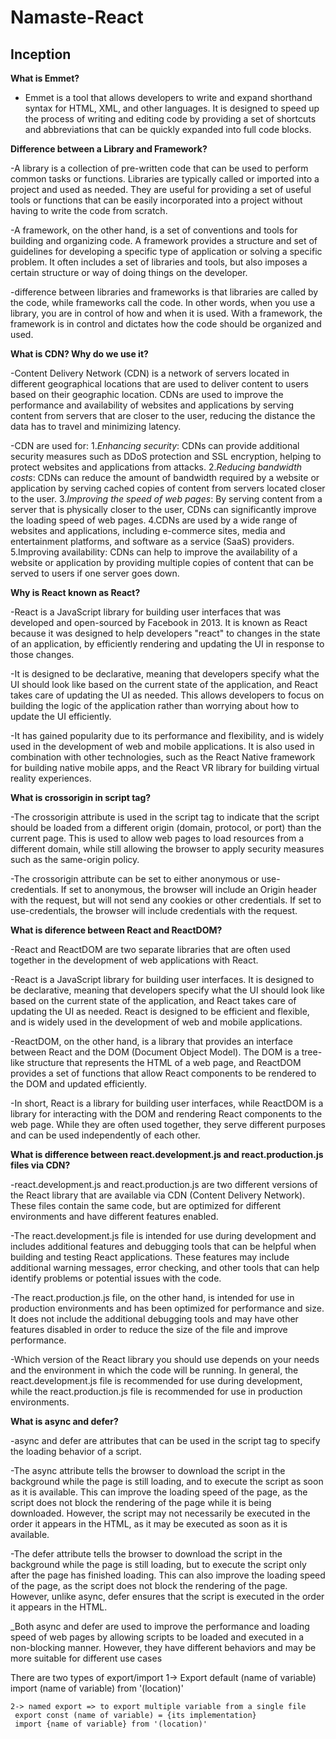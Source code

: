 # Namaste-React

## Inception

**What is Emmet?**

- Emmet is a tool that allows developers to write and expand shorthand syntax for HTML, XML, and other languages. It is designed to speed up the process of writing and editing code by providing a set of shortcuts and abbreviations that can be quickly expanded into full code blocks.


**Difference between a Library and Framework?**

-A library is a collection of pre-written code that can be used to perform common tasks or functions. Libraries are typically called or imported into a project and used as needed. They are useful for providing a set of useful tools or functions that can be easily incorporated into a project without having to write the code from scratch.

-A framework, on the other hand, is a set of conventions and tools for building and organizing code. A framework provides a structure and set of guidelines for developing a specific type of application or solving a specific problem. It often includes a set of libraries and tools, but also imposes a certain structure or way of doing things on the developer.

-difference between libraries and frameworks is that libraries are called by the code, while frameworks call the code. In other words, when you use a library, you are in control of how and when it is used. With a framework, the framework is in control and dictates how the code should be organized and used.


**What is CDN? Why do we use it?**

-Content Delivery Network (CDN) is a network of servers located in different geographical locations that are used to deliver content to users based on their geographic location. CDNs are used to improve the performance and availability of websites and applications by serving content from servers that are closer to the user, reducing the distance the data has to travel and minimizing latency.

-CDN are used for:
1.*Enhancing security*: CDNs can provide additional security measures such as DDoS protection and SSL encryption, helping to protect websites and applications from attacks.
2.*Reducing bandwidth costs*: CDNs can reduce the amount of bandwidth required by a website or application by serving cached copies of content from servers located closer to the user.
3.*Improving the speed of web pages*: By serving content from a server that is physically closer to the user, CDNs can significantly improve the loading speed of web pages.
4.CDNs are used by a wide range of websites and applications, including e-commerce sites, media and entertainment platforms, and software as a service (SaaS) providers.
5.Improving availability: CDNs can help to improve the availability of a website or application by providing multiple copies of content that can be served to users if one server goes down.


**Why is React known as React?**

-React is a JavaScript library for building user interfaces that was developed and open-sourced by Facebook in 2013. It is known as React because it was designed to help developers "react" to changes in the state of an application, by efficiently rendering and updating the UI in response to those changes.

-It is designed to be declarative, meaning that developers specify what the UI should look like based on the current state of the application, and React takes care of updating the UI as needed. This allows developers to focus on building the logic of the application rather than worrying about how to update the UI efficiently.

-It has gained popularity due to its performance and flexibility, and is widely used in the development of web and mobile applications. It is also used in combination with other technologies, such as the React Native framework for building native mobile apps, and the React VR library for building virtual reality experiences.


**What is crossorigin in script tag?**

-The crossorigin attribute is used in the script tag to indicate that the script should be loaded from a different origin (domain, protocol, or port) than the current page. This is used to allow web pages to load resources from a different domain, while still allowing the browser to apply security measures such as the same-origin policy.

-The crossorigin attribute can be set to either anonymous or use-credentials. If set to anonymous, the browser will include an Origin header with the request, but will not send any cookies or other credentials. If set to use-credentials, the browser will include credentials with the request.


**What is diference between React and ReactDOM?**

-React and ReactDOM are two separate libraries that are often used together in the development of web applications with React.

-React is a JavaScript library for building user interfaces. It is designed to be declarative, meaning that developers specify what the UI should look like based on the current state of the application, and React takes care of updating the UI as needed. React is designed to be efficient and flexible, and is widely used in the development of web and mobile applications.

-ReactDOM, on the other hand, is a library that provides an interface between React and the DOM (Document Object Model). The DOM is a tree-like structure that represents the HTML of a web page, and ReactDOM provides a set of functions that allow React components to be rendered to the DOM and updated efficiently.

-In short, React is a library for building user interfaces, while ReactDOM is a library for interacting with the DOM and rendering React components to the web page. While they are often used together, they serve different purposes and can be used independently of each other.


**What is difference between react.development.js and react.production.js files via CDN?**

-react.development.js and react.production.js are two different versions of the React library that are available via CDN (Content Delivery Network). These files contain the same code, but are optimized for different environments and have different features enabled.

-The react.development.js file is intended for use during development and includes additional features and debugging tools that can be helpful when building and testing React applications. These features may include additional warning messages, error checking, and other tools that can help identify problems or potential issues with the code.

-The react.production.js file, on the other hand, is intended for use in production environments and has been optimized for performance and size. It does not include the additional debugging tools and may have other features disabled in order to reduce the size of the file and improve performance.

-Which version of the React library you should use depends on your needs and the environment in which the code will be running. In general, the react.development.js file is recommended for use during development, while the react.production.js file is recommended for use in production environments.


**What is async and defer?**

-async and defer are attributes that can be used in the script tag to specify the loading behavior of a script.

-The async attribute tells the browser to download the script in the background while the page is still loading, and to execute the script as soon as it is available. This can improve the loading speed of the page, as the script does not block the rendering of the page while it is being downloaded. However, the script may not necessarily be executed in the order it appears in the HTML, as it may be executed as soon as it is available.

-The defer attribute tells the browser to download the script in the background while the page is still loading, but to execute the script only after the page has finished loading. This can also improve the loading speed of the page, as the script does not block the rendering of the page. However, unlike async, defer ensures that the script is executed in the order it appears in the HTML.

_Both async and defer are used to improve the performance and loading speed of web pages by allowing scripts to be loaded and executed in a non-blocking manner. However, they have different behaviors and may be more suitable for different use cases






There are two types of export/import
    1-> Export default (name of variable)
    import (name of variable) from '(location)'

    2-> named export => to export multiple variable from a single file 
     export const (name of variable) = {its implementation}
     import {name of variable} from '(location)'